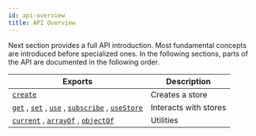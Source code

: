 ```yaml
---
id: api-overview
title: API Overview
---
```


Next section provides a full API introduction. Most fundamental concepts are introduced before specialized ones. In the following sections, parts of the API are documented in the following order.

| Exports                                                                                                                 | Description           |
| ----------------------------------------------------------------------------------------------------------------------- | --------------------- |
| [`create`](api/create)                                                                                                  | Creates a store       |
| [`get`](api/get) , [`set`](api/set) , [`use`](api/use) , [`subscribe`](api/subscribe) , [`useStore`](hooksapi/usestore) | Interacts with stores |
| [`current`](api/current) , [`arrayOf`](api/arrayof) , [`objectOf`](api/objectof)                                        | Utilities             |
